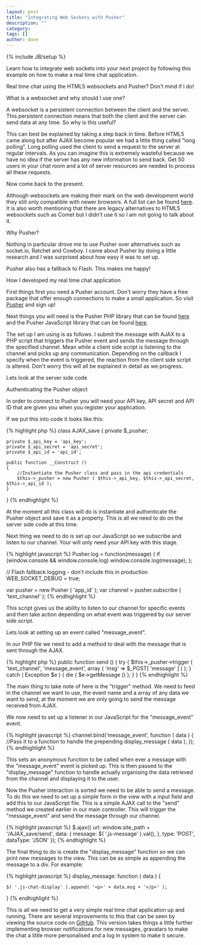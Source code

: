 ```yaml
---
layout: post
title: "Integrating Web Sockets with Pusher"
description: ""
category: 
tags: []
author: dave
---
```


{% include JB/setup %}

Learn how to integrate web sockets into your next project by following this example on how to make a real time chat application.

<!--break-->

Real time chat using the HTML5 websockets and Pusher? Don't mind if I do!

What is a websocket and why should I use one?

A websocket is a persistent connection between the client and the server. This persistent connection means that both the client and the server can send data at any time. So why is this useful?

This can best be explained by taking a step back in time. Before HTML5 came along but after AJAX become popular we had a little thing called "long polling". Long polling used the client to send a request to the server at regular intervals. As you can imagine this is extremely wasteful because we have no idea if the server has any new information to send back. Get 50 users in your chat room and a lot of server resources are needed to process all these requests.

Now come back to the present.

Although websockets are making their mark on the web development world they still only compatible with newer browsers. A full list can be found [here](http://caniuse.com/#search=websocket). It is also worth mentioning that there are legacy alternatives to HTML5 websockets such as Comet but I didn't use it so I am not going to talk about it.

Why Pusher?

Nothing in particular drove me to use Pusher over alternatives such as socket.io, Ratchet and Cowboy. I came about Pusher by doing a little research and I was surprised about how easy it was to set up.

Pusher also has a fallback to Flash. This makes me happy!

How I developed my real time chat application

First things first you need a Pusher account. Don't worry they have a free package that offer enough connections to make a small application. So visit [Pusher](http://pusher.com/) and sign up!

Next things you will need is the Pusher PHP library that can be found [here](https://github.com/pusher/pusher-php-server) and the Pusher JavaScript library that can be found [here](https://github.com/pusher/pusher-js).

The set up I am using is as follows. I submit the message with AJAX to a PHP script that triggers the Pusher event and sends the message through the specified channel. Mean while a client side script is listening to the channel and picks up any communication. Depending on the callback I specify when the event is triggered, the reaction from the client side script is altered. Don't worry this will all be explained in detail as we progress.

Lets look at the server side code

Authenticating the Pusher object

In order to connect to Pusher you will need your API key, API secret and API ID that are given you when you register your application. 

If we put this into code it looks like this:

{% highlight php %}
class AJAX_save
{
	private $_pusher;

	private $_api_key = 'api_key';
	private $_api_secret = 'api_secret';
	private $_api_id = 'api_id';

	public function __Construct ()
	{
		//Instantiate the Pusher class and pass in the api credentials
		$this->_pusher = new Pusher ( $this->_api_key, $this->_api_secret, $this->_api_id );
	}
}
{% endhighlight %}

At the moment all this class will do is instantiate and authenticate the Pusher object and save it as a property. This is all we need to do on the server side code at this time.

Next thing we need to do is set up our JavaScript so we subscribe and listen to our channel. Your will only need your API key with this stage.

{% highlight javascript %}
Pusher.log = function(message) {
	if (window.console && window.console.log)
                    window.console.log(message);
};

// Flash fallback logging - don't include this in production
WEB_SOCKET_DEBUG = true;

var pusher = new Pusher ( 'app_id' );
var channel = pusher.subscribe ( 'test_channel' );
{% endhighlight %}

This script gives us the ability to listen to our channel for specific events and then take action depending on what event was triggered by our server side script.

Lets look at setting up an event called "message_event". 

In our PHP file we need to add a method to deal with the message that is sent through the AJAX.

{% highlight php %}
public function send ()
{
	try
	{
		$this->_pusher->trigger ( 'test_channel', 'message_event', array ( 'msg' => $_POST[ 'message' ]  ) );
	}
	catch ( Exception $e )
	{
		die ( $e->getMessage () );
	}
}
{% endhighlight %}

The main thing to take note of here is the "trigger" method. We need to feed in the channel we want to use, the event name and a array of any data we want to send, at the moment we are only going to send the message received from AJAX. 

We now need to set up a listener in our JavaScript for the "message_event" event. 

{% highlight javascript %}
channel.bind('message_event', function ( data ) {
         //Pass it to a function to handle the prepending
        display_message ( data );
});
{% endhighlight %}

This sets an anonymous function to be called when ever a message with the "message_event" event is picked up. This is then passed to the "display_message" function to handle actually organising the data retrieved from the channel and displaying it to the user.

Now the Pusher interaction is sorted we need to be able to send a message. To do this we need to set up a simple form in the view with a input field and add this to our JavaScript file. This is a simple AJAX call to the "send" method we created earlier in our main controller. This will trigger the "message_event" and send the message through our channel.

{% highlight javascript %}
$.ajax({ url: window.site_path + '/AJAX_save/send',
         data: { message: $( '.js-message' ).val(), },
         type: 'POST',
         dataType: 'JSON'
});
{% endhighlight %}

The final thing to do is create the "display_message" function so we can print new messages to the view. This can be as simple as appending the message to a div. For example:

{% highlight javascript %}
display_message: function ( data ) {

    $( '.js-chat-display' ).append( '<p>' + data.msg + '</p>' );
}
{% endhighlight %}

This is all we need to get a very simple real time chat application up and running. There are several improvements to this that can be seen by viewing the source code on [GitHub](https://github.com/StormCreative/chat). This version takes things a little further implementing browser notifications for new messages, gravatars to make the chat a little more personalised and a log in system to make it secure.

